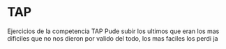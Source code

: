 # TAP
Ejercicios de la competencia TAP
Pude subir los ultimos que eran los mas dificiles que no nos dieron por valido del todo, los mas faciles los perdi ja
